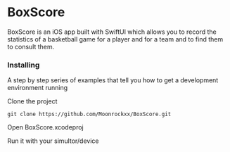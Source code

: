 # BoxScore

BoxScore is an iOS app built with SwiftUI which allows you to record the statistics of a basketball game for a player and for a team and to find them to consult them.

### Installing

A step by step series of examples that tell you how to get a development
environment running

Clone the project

    git clone https://github.com/Moonrockxx/BoxScore.git

Open BoxScore.xcodeproj

Run it with your simultor/device
